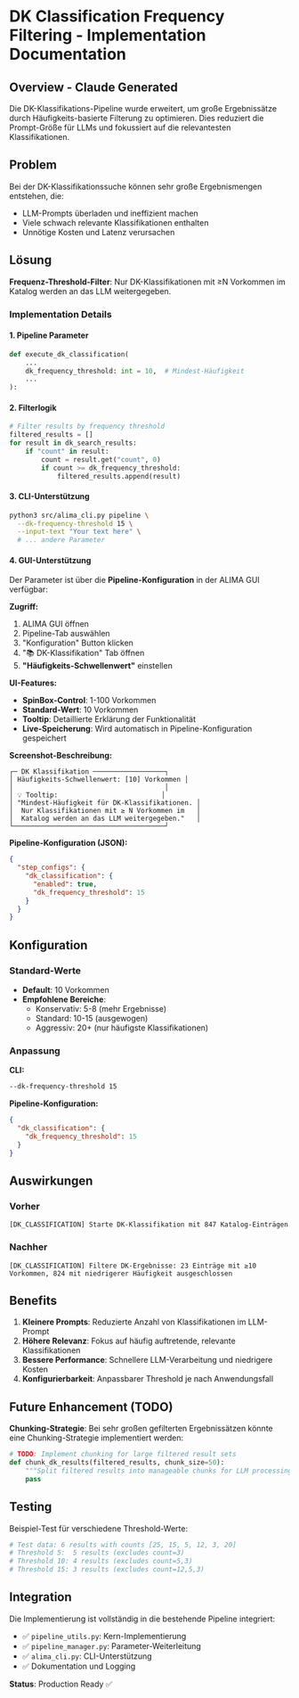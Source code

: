 # DK Classification Frequency Filtering - Implementation Documentation

## Overview - Claude Generated

Die DK-Klassifikations-Pipeline wurde erweitert, um große Ergebnissätze durch Häufigkeits-basierte Filterung zu optimieren. Dies reduziert die Prompt-Größe für LLMs und fokussiert auf die relevantesten Klassifikationen.

## Problem

Bei der DK-Klassifikationssuche können sehr große Ergebnismengen entstehen, die:
- LLM-Prompts überladen und ineffizient machen
- Viele schwach relevante Klassifikationen enthalten
- Unnötige Kosten und Latenz verursachen

## Lösung

**Frequenz-Threshold-Filter**: Nur DK-Klassifikationen mit ≥N Vorkommen im Katalog werden an das LLM weitergegeben.

### Implementation Details

#### 1. Pipeline Parameter

```python
def execute_dk_classification(
    ...
    dk_frequency_threshold: int = 10,  # Mindest-Häufigkeit
    ...
):
```

#### 2. Filterlogik

```python
# Filter results by frequency threshold
filtered_results = []
for result in dk_search_results:
    if "count" in result:
        count = result.get("count", 0)
        if count >= dk_frequency_threshold:
            filtered_results.append(result)
```

#### 3. CLI-Unterstützung

```bash
python3 src/alima_cli.py pipeline \
  --dk-frequency-threshold 15 \
  --input-text "Your text here" \
  # ... andere Parameter
```

#### 4. GUI-Unterstützung

Der Parameter ist über die **Pipeline-Konfiguration** in der ALIMA GUI verfügbar:

**Zugriff:**
1. ALIMA GUI öffnen
2. Pipeline-Tab auswählen
3. "Konfiguration" Button klicken
4. "📚 DK-Klassifikation" Tab öffnen
5. **"Häufigkeits-Schwellenwert"** einstellen

**UI-Features:**
- **SpinBox-Control**: 1-100 Vorkommen
- **Standard-Wert**: 10 Vorkommen
- **Tooltip**: Detaillierte Erklärung der Funktionalität
- **Live-Speicherung**: Wird automatisch in Pipeline-Konfiguration gespeichert

**Screenshot-Beschreibung:**
```
┌─ DK Klassifikation ──────────────────┐
│ Häufigkeits-Schwellenwert: [10] Vorkommen │
│                                      │
│ 💡 Tooltip:                          │
│ "Mindest-Häufigkeit für DK-Klassifikationen. │
│  Nur Klassifikationen mit ≥ N Vorkommen im   │
│  Katalog werden an das LLM weitergegeben."   │
└──────────────────────────────────────┘
```

**Pipeline-Konfiguration (JSON):**
```json
{
  "step_configs": {
    "dk_classification": {
      "enabled": true,
      "dk_frequency_threshold": 15
    }
  }
}
```

## Konfiguration

### Standard-Werte
- **Default**: 10 Vorkommen
- **Empfohlene Bereiche**: 
  - Konservativ: 5-8 (mehr Ergebnisse)
  - Standard: 10-15 (ausgewogen)  
  - Aggressiv: 20+ (nur häufigste Klassifikationen)

### Anpassung

**CLI:**
```bash
--dk-frequency-threshold 15
```

**Pipeline-Konfiguration:**
```json
{
  "dk_classification": {
    "dk_frequency_threshold": 15
  }
}
```

## Auswirkungen

### Vorher
```
[DK_CLASSIFICATION] Starte DK-Klassifikation mit 847 Katalog-Einträgen
```

### Nachher 
```
[DK_CLASSIFICATION] Filtere DK-Ergebnisse: 23 Einträge mit ≥10 Vorkommen, 824 mit niedrigerer Häufigkeit ausgeschlossen
```

## Benefits

1. **Kleinere Prompts**: Reduzierte Anzahl von Klassifikationen im LLM-Prompt
2. **Höhere Relevanz**: Fokus auf häufig auftretende, relevante Klassifikationen
3. **Bessere Performance**: Schnellere LLM-Verarbeitung und niedrigere Kosten
4. **Konfigurierbarkeit**: Anpassbarer Threshold je nach Anwendungsfall

## Future Enhancement (TODO)

**Chunking-Strategie**: Bei sehr großen gefilterten Ergebnissätzen könnte eine Chunking-Strategie implementiert werden:

```python
# TODO: Implement chunking for large filtered result sets
def chunk_dk_results(filtered_results, chunk_size=50):
    """Split filtered results into manageable chunks for LLM processing"""
    pass
```

## Testing

Beispiel-Test für verschiedene Threshold-Werte:

```python
# Test data: 6 results with counts [25, 15, 5, 12, 3, 20]
# Threshold 5:  5 results (excludes count=3)
# Threshold 10: 4 results (excludes count=5,3) 
# Threshold 15: 3 results (excludes count=12,5,3)
```

## Integration

Die Implementierung ist vollständig in die bestehende Pipeline integriert:

- ✅ `pipeline_utils.py`: Kern-Implementierung
- ✅ `pipeline_manager.py`: Parameter-Weiterleitung  
- ✅ `alima_cli.py`: CLI-Unterstützung
- ✅ Dokumentation und Logging

**Status**: Production Ready ✅